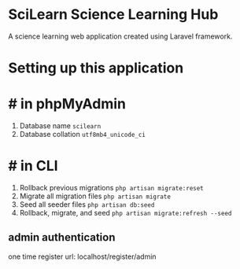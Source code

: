 # SciLearn Science Learning Hub
A science learning web application created using Laravel framework.

# Setting up this application

# # in phpMyAdmin
1. Database name                    `scilearn`
2. Database collation               `utf8mb4_unicode_ci`

# # in CLI
1. Rollback previous migrations     `php artisan migrate:reset`
2. Migrate all migration files      `php artisan migrate`
3. Seed all seeder files            `php artisan db:seed`
4. Rollback, migrate, and seed      `php artisan migrate:refresh --seed`    

## admin authentication
one time register
url: localhost/register/admin